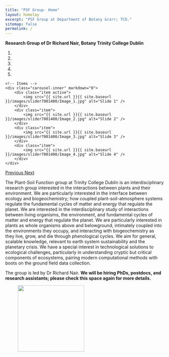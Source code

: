 ```yaml
---
title: "PSF Group- Home"
layout: homelay
excerpt: "PSF Group at Department of Botany &rarr; TCD."
sitemap: false
permalink: /
---
```


**Research Group of Dr Richard Nair, Botany Trinity College Dublin**  



<div markdown="0" id="carousel" class="carousel slide" data-ride="carousel" data-interval="4000" data-pause="hover" >
    <!-- Menu -->
    <ol class="carousel-indicators">
        <li data-target="#carousel" data-slide-to="0" class="active"></li>
        <li data-target="#carousel" data-slide-to="1"></li>
        <li data-target="#carousel" data-slide-to="2"></li>
        <li data-target="#carousel" data-slide-to="3"></li>
        <li data-target="#carousel" data-slide-to="4"></li>
    </ol>

    <!-- Items -->
    <div class="carousel-inner" markdown="0">
        <div class="item active">
            <img src="{{ site.url }}{{ site.baseurl }}/images/slider7001400/Image_1.jpg" alt="Slide 1" />
        </div>
        <div class="item">
            <img src="{{ site.url }}{{ site.baseurl }}/images/slider7001400/Image_2.jpg" alt="Slide 2" />
        </div>
        <div class="item">
            <img src="{{ site.url }}{{ site.baseurl }}/images/slider7001400/Image_3.jpg" alt="Slide 3" />
        </div>
        <div class="item">
            <img src="{{ site.url }}{{ site.baseurl }}/images/slider7001400/Image_4.jpg" alt="Slide 4" />
        </div>
    </div>
  <a class="left carousel-control" href="#carousel" role="button" data-slide="prev">
    <span class="glyphicon glyphicon-chevron-left" aria-hidden="true"></span>
    <span class="sr-only">Previous</span>
  </a>
  <a class="right carousel-control" href="#carousel" role="button" data-slide="next">
    <span class="glyphicon glyphicon-chevron-right" aria-hidden="true"></span>
    <span class="sr-only">Next</span>
  </a>
</div>


The Plant-Soil Function group at Trinity College Dublin is an interdisciplinary research group interested in the interactions between plants and their environment. We are particularly interested in the interface between ecology and biogeochemistry; how coupled plant-soil-atmosphere systems regulate the fundamental cycles of matter and energy that regulate the planet. 
We are interested in the interdisciplinary study of interactions between living organisms, the environment, and fundamental cycles of matter and energy that regulate the planet. We are particularly interested in plants as whole organisms above and belowground, intimately coupled into the environments they occupy, and interacting with biogeochemistry as they live, grow, and die through phenological cycles. We aim for general, scalable knowledge, relevant to earth system sustainability and the planetary crisis. We have a special interest in technological solutions to ecological challenges, particularly in understanding cryptic but critical components of ecosystems, pairing modern computational methods with boots on the ground field data collection. 

The group is led by Dr Richard Nair. **We will be hiring PhDs, postdocs, and research assistants; please check this space again for more details.** 


<figure class="fourth">
  <img src="{{ site.url }}{{ site.baseurl }}/images/Trinity_Main_Logo.jpg" style="width: 210px">
</figure>
